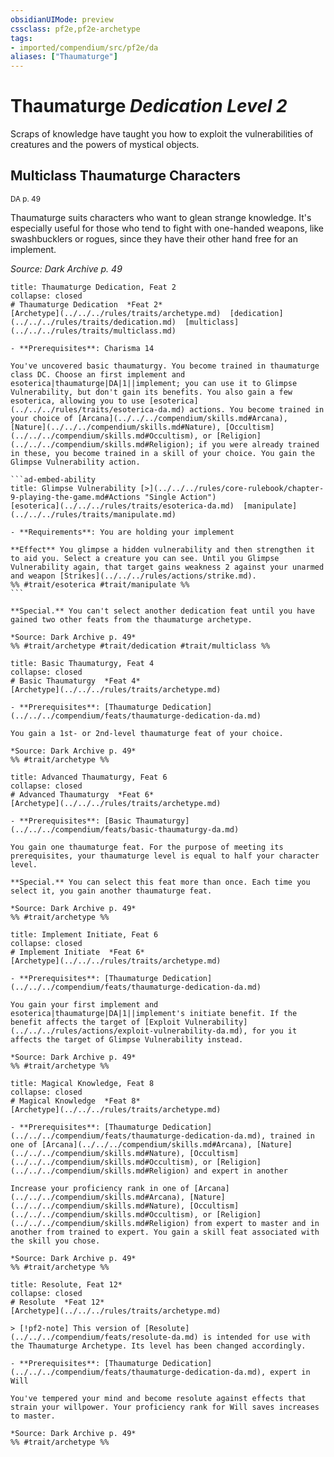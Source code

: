 ```yaml
---
obsidianUIMode: preview
cssclass: pf2e,pf2e-archetype
tags:
- imported/compendium/src/pf2e/da
aliases: ["Thaumaturge"]
---
```

# Thaumaturge *Dedication Level 2*  

Scraps of knowledge have taught you how to exploit the vulnerabilities of creatures and the powers of mystical objects.

## Multiclass Thaumaturge Characters
<sup>DA p. 49</sup>

Thaumaturge suits characters who want to glean strange knowledge. It's especially useful for those who tend to fight with one-handed weapons, like swashbucklers or rogues, since they have their other hand free for an implement. 

*Source: Dark Archive p. 49*

````ad-embed-feat
title: Thaumaturge Dedication, Feat 2
collapse: closed
# Thaumaturge Dedication  *Feat 2*  
[Archetype](../../../rules/traits/archetype.md)  [dedication](../../../rules/traits/dedication.md)  [multiclass](../../../rules/traits/multiclass.md)  

- **Prerequisites**: Charisma 14

You've uncovered basic thaumaturgy. You become trained in thaumaturge class DC. Choose an first implement and esoterica|thaumaturge|DA|1||implement; you can use it to Glimpse Vulnerability, but don't gain its benefits. You also gain a few esoterica, allowing you to use [esoterica](../../../rules/traits/esoterica-da.md) actions. You become trained in your choice of [Arcana](../../../compendium/skills.md#Arcana), [Nature](../../../compendium/skills.md#Nature), [Occultism](../../../compendium/skills.md#Occultism), or [Religion](../../../compendium/skills.md#Religion); if you were already trained in these, you become trained in a skill of your choice. You gain the Glimpse Vulnerability action.

```ad-embed-ability
title: Glimpse Vulnerability [>](../../../rules/core-rulebook/chapter-9-playing-the-game.md#Actions "Single Action")
[esoterica](../../../rules/traits/esoterica-da.md)  [manipulate](../../../rules/traits/manipulate.md)  

- **Requirements**: You are holding your implement

**Effect** You glimpse a hidden vulnerability and then strengthen it to aid you. Select a creature you can see. Until you Glimpse Vulnerability again, that target gains weakness 2 against your unarmed and weapon [Strikes](../../../rules/actions/strike.md).  
%% #trait/esoterica #trait/manipulate %%
```

**Special.** You can't select another dedication feat until you have gained two other feats from the thaumaturge archetype.

*Source: Dark Archive p. 49*  
%% #trait/archetype #trait/dedication #trait/multiclass %%
````  

```ad-embed-feat
title: Basic Thaumaturgy, Feat 4
collapse: closed
# Basic Thaumaturgy  *Feat 4*  
[Archetype](../../../rules/traits/archetype.md)  

- **Prerequisites**: [Thaumaturge Dedication](../../../compendium/feats/thaumaturge-dedication-da.md)

You gain a 1st- or 2nd-level thaumaturge feat of your choice.

*Source: Dark Archive p. 49*  
%% #trait/archetype %%
```  

```ad-embed-feat
title: Advanced Thaumaturgy, Feat 6
collapse: closed
# Advanced Thaumaturgy  *Feat 6*  
[Archetype](../../../rules/traits/archetype.md)  

- **Prerequisites**: [Basic Thaumaturgy](../../../compendium/feats/basic-thaumaturgy-da.md)

You gain one thaumaturge feat. For the purpose of meeting its prerequisites, your thaumaturge level is equal to half your character level.

**Special.** You can select this feat more than once. Each time you select it, you gain another thaumaturge feat.

*Source: Dark Archive p. 49*  
%% #trait/archetype %%
```  

```ad-embed-feat
title: Implement Initiate, Feat 6
collapse: closed
# Implement Initiate  *Feat 6*  
[Archetype](../../../rules/traits/archetype.md)  

- **Prerequisites**: [Thaumaturge Dedication](../../../compendium/feats/thaumaturge-dedication-da.md)

You gain your first implement and esoterica|thaumaturge|DA|1||implement's initiate benefit. If the benefit affects the target of [Exploit Vulnerability](../../../rules/actions/exploit-vulnerability-da.md), for you it affects the target of Glimpse Vulnerability instead.

*Source: Dark Archive p. 49*  
%% #trait/archetype %%
```  

```ad-embed-feat
title: Magical Knowledge, Feat 8
collapse: closed
# Magical Knowledge  *Feat 8*  
[Archetype](../../../rules/traits/archetype.md)  

- **Prerequisites**: [Thaumaturge Dedication](../../../compendium/feats/thaumaturge-dedication-da.md), trained in one of [Arcana](../../../compendium/skills.md#Arcana), [Nature](../../../compendium/skills.md#Nature), [Occultism](../../../compendium/skills.md#Occultism), or [Religion](../../../compendium/skills.md#Religion) and expert in another

Increase your proficiency rank in one of [Arcana](../../../compendium/skills.md#Arcana), [Nature](../../../compendium/skills.md#Nature), [Occultism](../../../compendium/skills.md#Occultism), or [Religion](../../../compendium/skills.md#Religion) from expert to master and in another from trained to expert. You gain a skill feat associated with the skill you chose.

*Source: Dark Archive p. 49*  
%% #trait/archetype %%
```  

```ad-embed-feat
title: Resolute, Feat 12*
collapse: closed
# Resolute  *Feat 12*  
[Archetype](../../../rules/traits/archetype.md)  

> [!pf2-note] This version of [Resolute](../../../compendium/feats/resolute-da.md) is intended for use with the Thaumaturge Archetype. Its level has been changed accordingly.

- **Prerequisites**: [Thaumaturge Dedication](../../../compendium/feats/thaumaturge-dedication-da.md), expert in Will

You've tempered your mind and become resolute against effects that strain your willpower. Your proficiency rank for Will saves increases to master.

*Source: Dark Archive p. 49*  
%% #trait/archetype %%
```
